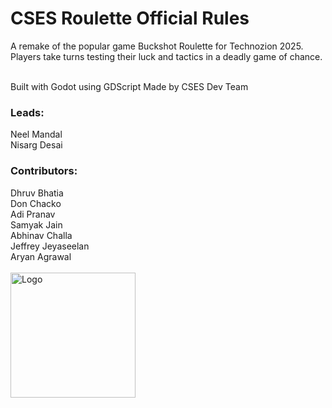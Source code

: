 # CSES Roulette Official Rules

A remake of the popular game Buckshot Roulette for Technozion 2025.<br>
Players take turns testing their luck and tactics in a deadly game of chance.<br><br>

Built with Godot using GDScript
Made by CSES Dev Team


<h3>Leads:</h3>
Neel Mandal<br>
Nisarg Desai<br>

<h3>Contributors:</h3>
Dhruv Bhatia<br>
Don Chacko<br>
Adi Pranav<br>
Samyak Jain<br>
Abhinav Challa<br>
Jeffrey Jeyaseelan<br>
Aryan Agrawal<br><br>

<img src="https://github.com/user-attachments/assets/97def63c-a565-4b19-9354-b92d200e2631" width="200" alt="Logo">